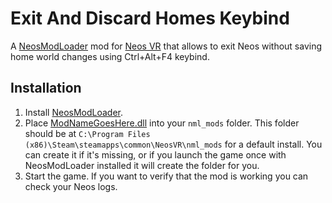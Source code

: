 # Exit And Discard Homes Keybind

A [NeosModLoader](https://github.com/neos-modding-group/NeosModLoader) mod for [Neos VR](https://neos.com/) that allows to exit Neos without saving home world changes using Ctrl+Alt+F4 keybind.

## Installation
1. Install [NeosModLoader](https://github.com/zkxs/NeosModLoader).
1. Place [ModNameGoesHere.dll](https://github.com/rampa3/ExitAndDiscardHomesKeybind/releases/latest/download/ExitAndDiscardHomesKeybind.dll) into your `nml_mods` folder. This folder should be at `C:\Program Files (x86)\Steam\steamapps\common\NeosVR\nml_mods` for a default install. You can create it if it's missing, or if you launch the game once with NeosModLoader installed it will create the folder for you.
1. Start the game. If you want to verify that the mod is working you can check your Neos logs.